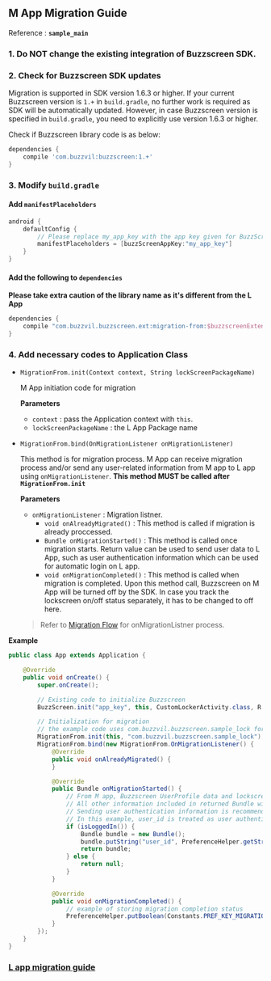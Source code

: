 ## M App Migration Guide

Reference : **`sample_main`**

### 1. Do NOT change the existing integration of Buzzscreen SDK.

### 2. Check for Buzzscreen SDK updates
Migration is supported in SDK version 1.6.3 or higher. If your current Buzzscreen version is `1.+` in `build.gradle`, no further work is required as SDK will be automatically updated. However, in case Buzzscreen version is specified in `build.gradle`, you need to explicitly use version 1.6.3 or higher.

Check if Buzzscreen library code is as below:
```groovy
dependencies {
    compile 'com.buzzvil:buzzscreen:1.+'
}

```

### 3. Modify `build.gradle`

#### Add `manifestPlaceholders`

```groovy
android {
    defaultConfig {
        // Please replace my_app_key with the app key given for BuzzScreen integration process
        manifestPlaceholders = [buzzScreenAppKey:"my_app_key"]
    }
}
```

#### Add the following to `dependencies`
**Please take extra caution of the library name as it's different from the L App**

```groovy
dependencies {
    compile "com.buzzvil.buzzscreen.ext:migration-from:$buzzscreenExtentionVersionName"
}
```

### 4. Add necessary codes to Application Class
- `MigrationFrom.init(Context context, String lockScreenPackageName)`

    M App initiation code for migration

    **Parameters**
    - `context` : pass the Application context with `this`.
    - `lockScreenPackageName` : the L App Package name

- `MigrationFrom.bind(OnMigrationListener onMigrationListener)`

    This method is for migration process. M App can receive migration process and/or send any user-related information from M app to L app using `onMigrationListener`. **This method MUST be called after `MigrationFrom.init`**

    **Parameters**
    - `onMigrationListener` : Migration listner.
        - `void onAlreadyMigrated()` : This method is called if migration is already proccessed.
        - `Bundle onMigrationStarted()` : This method is called once migration starts. Return value can be used to send user data to L App, such as user authentication information which can be used for automatic login on L app.
        - `void onMigrationCompleted()` : This method is called when migration is completed. Upon this method call, Buzzscreen on M App will be turned off by the SDK. In case you track the lockscreen on/off status separately, it has to be changed to off here.

    > Refer to [Migration Flow](MIGRATION-L-EN.md#Normal-Migration-Flow) for onMigrationListner process.

**Example**

```java
public class App extends Application {

    @Override
    public void onCreate() {
        super.onCreate();

        // Existing code to initialize Buzzscreen
        BuzzScreen.init("app_key", this, CustomLockerActivity.class, R.drawable.image_on_fail);

        // Initialization for migration
        // the example code uses com.buzzvil.buzzscreen.sample_lock for the L app package name
        MigrationFrom.init(this, "com.buzzvil.buzzscreen.sample_lock");
        MigrationFrom.bind(new MigrationFrom.OnMigrationListener() {
            @Override
            public void onAlreadyMigrated() {
            }

            @Override
            public Bundle onMigrationStarted() {
                // From M app, Buzzscreen UserProfile data and lockscreen activation status will be automatically transferred to L app.
                // All other information included in returned Bundle will be sent to M app during migration.
                // Sending user authentication information is recommended in order to implement automatic login process on L app. 
                // In this example, user_id is treated as user authentication information and used to implement automatic login on L App.
                if (isLoggedIn()) {
                    Bundle bundle = new Bundle();
                    bundle.putString("user_id", PreferenceHelper.getString(Constants.PREF_KEY_USER_ID, ""));
                    return bundle;
                } else {
                    return null;
                }
            }

            @Override
            public void onMigrationCompleted() {
                // example of storing migration completion status
                PreferenceHelper.putBoolean(Constants.PREF_KEY_MIGRATION_COMPLETED, true);
            }
        });
    }
}

```

### [L app migration guide](FULL-MIGRATION-L-EN.md)